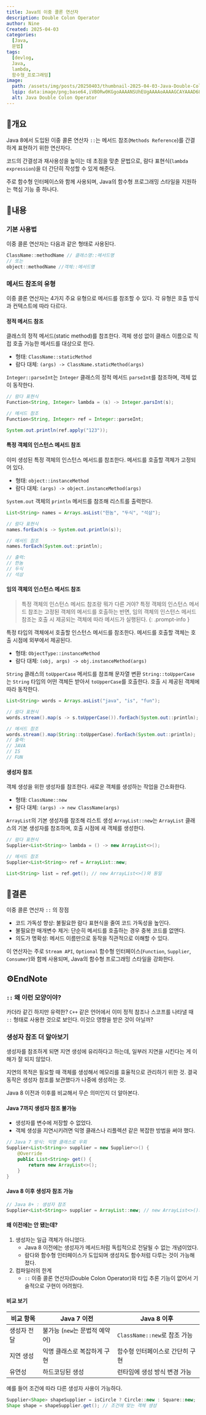 ```yaml
---
title: Java의 이중 콜론 연산자
description: Double Colon Operator
author: Nine
Created: 2025-04-03
categories:
  [Java,
  문법]
tags:
  [devlog,
  Java,
  lambda,
  함수형_프로그래밍]
image:
  path: /assets/img/posts/20250403/thumbnail-2025-04-03-Java-Double-Colon-Operator.png
  lqip: data:image/png;base64,iVBORw0KGgoAAAANSUhEUgAAAAoAAAAGCAYAAAD68A/GAAAAAklEQVR4AewaftIAAABSSURBVI3BsQmAMBBA0Z/zQMMVGcDGFdx/EHew1Mag5FRMK+S94A8aCI2UqqwLuEPeIAhohHIh48xLqXabOPJJNwjujjtY7DE+SpUskizyR2h0A8g1Foyy5XrOAAAAAElFTkSuQmCC
  alt: Java Double Colon Operator
---
```

## 📌개요

Java 8에서 도입된 이중 콜론 연산자 `::`는 메서드 참조(`Methods Reference`)를 간결하게 표현하기 위한 연산자다.

코드의 간결성과 재사용성을 높이는 데 초점을 맞춘 문법으로, 람다 표현식(`lambda expression`)을 더 간단히 작성할 수 있게 해준다.

주로 함수형 인터페이스와 함께 사용되며, Java의 함수형 프로그래밍 스타일을 지원하는 핵심 기능 중 하나다.

## 📌내용

### 기본 사용법

이중 콜론 연산자는 다음과 같은 형태로 사용된다.

```java
ClassName::methodName // 클래스명::메서드명
// 또는
object::methodName //객체::메서드명
```

### 메서드 참조의 유형

이중 콜론 연산자는 4가지 주요 유형으로 메서드를 참조할 수 있다.
각 유형은 호출 방식과 컨텍스트에 따라 다르다.

#### 정적 메서드 참조

클래스의 정적 메서드(static method)를 참조한다.
객체 생성 없이 클래스 이름으로 직접 호출 가능한 메서드를 대상으로 한다.

- 형태: `ClassName::staticMethod`
- 람다 대체: `(args) -> ClassName.staticMethod(args)`

`Integer::parseInt`는 `Integer` 클래스의 정적 메서드 `parseInt`를 참조하며, 객체 없이 동작한다.

```java
// 람다 표현식
Function<String, Integer> lambda = (s) -> Integer.parsInt(s);

// 메서드 참조
Function<String, Integer> ref = Integer::parseInt;

System.out.println(ref.apply("123"));
```

#### 특정 객체의 인스턴스 메서드 참조

이미 생성된 특정 객체의 인스턴스 메서드를 참조한다.
메서드를 호출할 객체가 고정되어 있다.

- 형태: `object::instanceMethod`
- 람다 대체: `(args) -> object.instanceMethod(args)`

`System.out` 객체의 `println` 메서드를 참조해 리스트를 출력한다.

```java
List<String> names = Arrays.asList("한놈", "두식", "석삼");

// 람다 표현식
names.forEach(s -> System.out.println(s));

// 메서드 참조
names.forEach(System.out::println);

// 출력:
// 한놈
// 두식
// 석삼
```

#### 임의 객체의 인스턴스 메서드 참조

> 특정 객체의 인스턴스 메서드 참조랑 뭐가 다른 거야?
특정 객체의 인스턴스 메서드 참조는 고정된 객체의 메서드를 호출하는 반면, 임의 객체의 인스턴스 메서드 참조는 호출 시 제공되는 객체에 따라 메서드가 실행된다.
{: .prompt-info }

특정 타입의 객체에서 호출할 인스턴스 메서드를 참조한다.
메서드를 호출할 객체는 호출 시점에 외부에서 제공된다.

- 형태: `ObjectType::instanceMethod`
- 람다 대체: `(obj, args) -> obj.instanceMethod(args)`

`String` 클래스의 `toUpperCase` 메서드를 참조해 문자열 변환
`String::toUpperCase`는 `String` 타입의 어떤 객체든 받아서 `toUpperCase`를 호출한다.
호출 시 제공된 객체에 따라 동작한다.

```java
List<String> words = Arrays.asList("java", "is", "fun");

// 람다 표현식
words.stream().map(s -> s.toUpperCase()).forEach(System.out::println);

// 메서드 참조
words.stream().map(String::toUpperCase).forEach(System.out::println);
// 출력:
// JAVA
// IS
// FUN
```

#### 생성자 참조

객체 생성을 위한 생성자를 참조한다.
새로운 객체를 생성하는 작업을 간소화한다.

- 형태: `ClassName::new`
- 람다 대체: `(args) -> new ClassName(args)`

`ArrayList`의 기본 생성자를 참조해 리스트 생성
`ArrayList::new`는 `ArrayList` 클래스의 기본 생성자를 참조하며, 호출 시점에 새 객체를 생성한다.

```java
// 람다 표현식
Supplier<List<String>> lambda = () -> new ArrayList<>();

// 메서드 참조
Supplier<List<String>> ref = ArrayList::new;

List<String> list = ref.get(); // new ArrayList<>()와 동일
```


## 🎯결론

이중 콜론 연산자 `::` 의 장점

- 코드 가독성 향상: 불필요한 람다 표현식을 줄여 코드 가독성을 높인다.
- 불필요한 매개변수 제거: 단순히 메서드를 호출하는 경우 중복 코드를 없앤다.
- 의도가 명확성: 메서드 이름만으로 동작을 직관적으로 이해할 수 있다.

이 연산자는 주로 `Stream API`, `Optional` 함수형 인터페이스(`Function`, `Supplier`, `Consumer`)와 함께 사용되며, Java의 함수형 프로그래밍 스타일을 강화한다.

## ⚙️EndNote

### `::` 왜 이런 모양이야?

카더라 같긴 하지만 유력한? `C++` 같은 언어에서 이미 정적 참조나 스코프를 나타낼 때 `::` 형태로 사용한 것으로 보인다.
이것으 영향을 받은 것이 아닐까?

### 생성자 참조 더 알아보기

생성자를 참조하게 되면 지연 생성에 유리하다고 하는데, 일부러 지연을 시킨다는 게 이해가 잘 되지 않았다.

지연의 목적은 필요할 때 객체를 생성해서 메모리를 효율적으로 관리하기 위한 것.
결국 동작은 생성자 참조를 보관했다가 나중에 생성하는 것.

Java 8 이전과 이후를 비교해서 무슨 의미인지 더 알아본다.

#### Java 7까지 생성자 참조 불가능

- 생성자를 변수에 저장할 수 없었다.
- 객체 생성을 지연시키려면 익명 클래스나 리플렉션 같은 복잡한 방법을 써야 했다.

```java
// Java 7 방식: 익명 클래스로 우회
Supplier<List<String>> supplier = new Supplier<>() {
	@Override
	public List<String> get() {
		return new ArrayList<>();
	}
}
```

#### Java 8 이후 생성자 참조 가능

```java
// Java 8+ : 생성자 참조
Supplier<List<String>> supplier = ArrayList::new; // new ArrayList<>()와 동일
```

#### 왜 이전에는 안 됐는데?

1. 생성자는 일급 객체가 아니었다.
	- Java 8 이전에는 생성자가 메서드처럼 독립적으로 전달될 수 없는 개념이었다.
	- 람다와 함수형 인터페이스가 도입되며 생성자도 함수처럼 다루는 것이 가능해졌다.
2. 컴파일러의 한계
	- `::` 이중 콜론 연산자(Double Colon Operator)와 타입 추론 기능이 없어서 기술적으로 구현이 어려웠다.

#### 비교 보기

| 비교 항목   | Java 7 이전                    | Java 8 이후                     |
| ----------- | ------------------------------ | ------------------------------- |
| 생성자 전달 | 불가능 (`new`는 문법적 예약어) | `ClassName::new`로 참조 가능    |
| 지연 생성   | 익명 클래스로 복잡하게 구현    | 함수형 인터페이스로 간단히 구현 |
| 유연성      | 하드코딩된 생성                | 런타임에 생성 방식 변경 가능    |

예를 들어 조건에 따라 다른 생성자 사용이 가능하다.

```java
Supplier<Shape> shapeSupplier = isCircle ? Circle::new : Square::new;
Shape shape = shapeSupplier.get(); // 조건에 맞는 객체 생성
```
